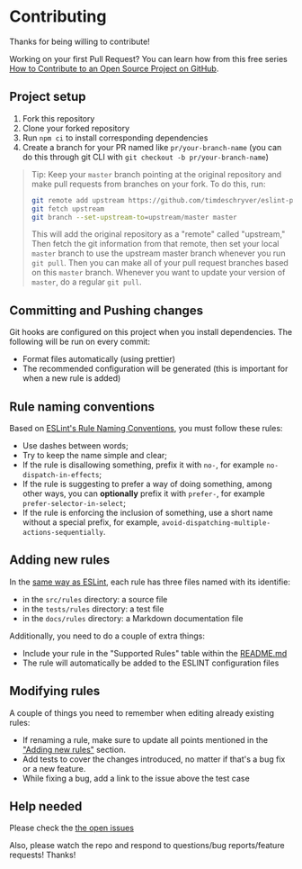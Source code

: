 # Contributing

Thanks for being willing to contribute!

Working on your first Pull Request? You can learn how from this free series
[How to Contribute to an Open Source Project on GitHub](https://egghead.io/series/how-to-contribute-to-an-open-source-project-on-github).

## Project setup

1. Fork this repository
2. Clone your forked repository
3. Run `npm ci` to install corresponding dependencies
4. Create a branch for your PR named like `pr/your-branch-name` (you can do this through git CLI with `git checkout -b pr/your-branch-name`)

> Tip: Keep your `master` branch pointing at the original repository and make
> pull requests from branches on your fork. To do this, run:
>
> ```bash
> git remote add upstream https://github.com/timdeschryver/eslint-plugin-ngrx.git
> git fetch upstream
> git branch --set-upstream-to=upstream/master master
> ```
>
> This will add the original repository as a "remote" called "upstream," Then
> fetch the git information from that remote, then set your local `master`
> branch to use the upstream master branch whenever you run `git pull`. Then you
> can make all of your pull request branches based on this `master` branch.
> Whenever you want to update your version of `master`, do a regular `git pull`.

## Committing and Pushing changes

Git hooks are configured on this project when you install dependencies.
The following will be run on every commit:

- Format files automatically (using prettier)
- The recommended configuration will be generated (this is important for when a new rule is added)

## Rule naming conventions

Based on [ESLint's Rule Naming Conventions](https://eslint.org/docs/developer-guide/working-with-rules#rule-naming-conventions), you must follow these rules:

- Use dashes between words;
- Try to keep the name simple and clear;
- If the rule is disallowing something, prefix it with `no-`, for example `no-dispatch-in-effects`;
- If the rule is suggesting to prefer a way of doing something, among other ways, you can **optionally** prefix it with
  `prefer-`, for example `prefer-selector-in-select`;
- If the rule is enforcing the inclusion of something, use a short name without a special prefix, for example,
  `avoid-dispatching-multiple-actions-sequentially`.

## Adding new rules

In the [same way as ESLint](https://eslint.org/docs/developer-guide/working-with-rules),
each rule has three files named with its identifie:

- in the `src/rules` directory: a source file
- in the `tests/rules` directory: a test file
- in the `docs/rules` directory: a Markdown documentation file

Additionally, you need to do a couple of extra things:

- Include your rule in the "Supported Rules" table within the [README.md](./README.md)
- The rule will automatically be added to the ESLINT configuration files

## Modifying rules

A couple of things you need to remember when editing already existing rules:

- If renaming a rule, make sure to update all points mentioned in the
  ["Adding new rules"](#adding-new-rules) section.
- Add tests to cover the changes introduced, no matter if that's
  a bug fix or a new feature.
- While fixing a bug, add a link to the issue above the test case

## Help needed

Please check the [the open issues](https://github.com/timdeschryver/eslint-plugin-ngrx/issues)

Also, please watch the repo and respond to questions/bug reports/feature requests!
Thanks!
